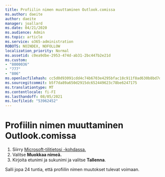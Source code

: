 ```yaml
---
title: Profiilin nimen muuttaminen Outlook.comissa
ms.author: daeite
author: daeite
manager: joallard
ms.date: 04/21/2020
ms.audience: Admin
ms.topic: article
ms.service: o365-administration
ROBOTS: NOINDEX, NOFOLLOW
localization_priority: Normal
ms.assetid: c0ea9dbe-2953-474d-ab31-2bc447b2e21d
ms.custom:
- "8000036"
- "777"
- "806"
ms.openlocfilehash: cc5d0d93091cdd4c74b6703e4295bfac18c911f8ad630b8bd7db5a17b1ffb9d0
ms.sourcegitcommit: b5f7da89a650d2915dc652449623c78be6247175
ms.translationtype: MT
ms.contentlocale: fi-FI
ms.lasthandoff: 08/05/2021
ms.locfileid: "53962452"
---
```

# <a name="change-your-profile-name-in-outlookcom"></a>Profiilin nimen muuttaminen Outlook.comissa

1. Siirry [Microsoft-tilitietosi -kohdassa.](https://go.microsoft.com/fwlink/p/?linkid=860841)
2. Valitse **Muokkaa nimeä.**
3. Kirjoita etunimi ja sukunimi ja valitse **Tallenna**.

Salli jopa 24 tuntia, että profiilin nimen muutokset tulevat voimaan.